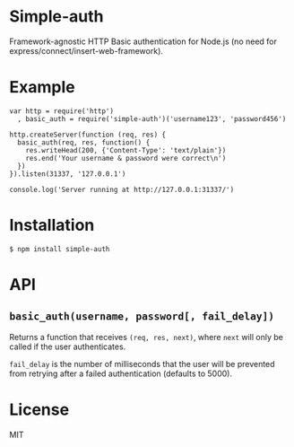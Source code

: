 # Simple-auth

Framework-agnostic HTTP Basic authentication for Node.js (no need for
express/connect/insert-web-framework).

# Example

    var http = require('http')
      , basic_auth = require('simple-auth')('username123', 'password456')

    http.createServer(function (req, res) {
      basic_auth(req, res, function() {
        res.writeHead(200, {'Content-Type': 'text/plain'})
        res.end('Your username & password were correct\n')
      })
    }).listen(31337, '127.0.0.1')

    console.log('Server running at http://127.0.0.1:31337/')

# Installation

    $ npm install simple-auth

# API
## `basic_auth(username, password[, fail_delay])`

Returns a function that receives `(req, res, next)`, where `next` will only
be called if the user authenticates.

`fail_delay` is the number of milliseconds that the user will be prevented from
retrying after a failed authentication (defaults to 5000).

# License

MIT
